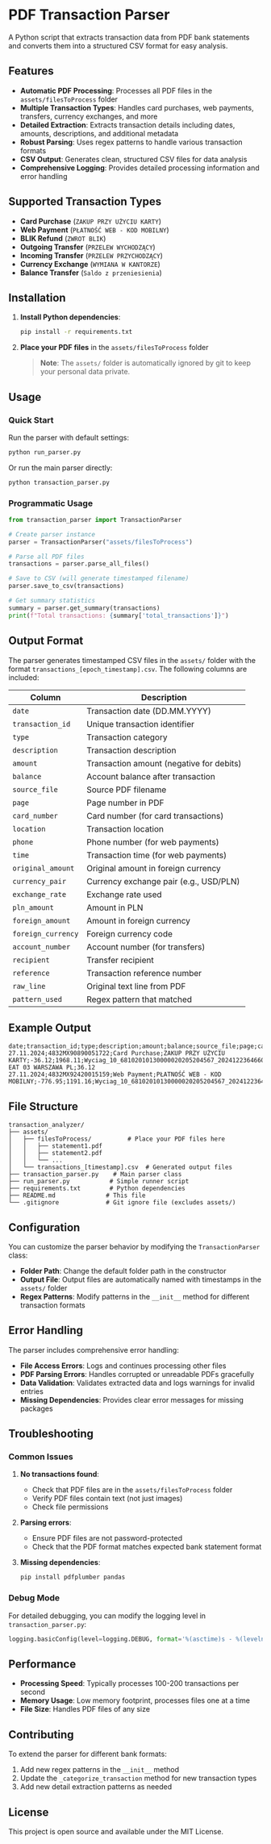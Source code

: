 # PDF Transaction Parser

A Python script that extracts transaction data from PDF bank statements and converts them into a structured CSV format for easy analysis.

## Features

- **Automatic PDF Processing**: Processes all PDF files in the `assets/filesToProcess` folder
- **Multiple Transaction Types**: Handles card purchases, web payments, transfers, currency exchanges, and more
- **Detailed Extraction**: Extracts transaction details including dates, amounts, descriptions, and additional metadata
- **Robust Parsing**: Uses regex patterns to handle various transaction formats
- **CSV Output**: Generates clean, structured CSV files for data analysis
- **Comprehensive Logging**: Provides detailed processing information and error handling

## Supported Transaction Types

- **Card Purchase** (`ZAKUP PRZY UŻYCIU KARTY`)
- **Web Payment** (`PŁATNOŚĆ WEB - KOD MOBILNY`)
- **BLIK Refund** (`ZWROT BLIK`)
- **Outgoing Transfer** (`PRZELEW WYCHODZĄCY`)
- **Incoming Transfer** (`PRZELEW PRZYCHODZĄCY`)
- **Currency Exchange** (`WYMIANA W KANTORZE`)
- **Balance Transfer** (`Saldo z przeniesienia`)

## Installation

1. **Install Python dependencies**:
   ```bash
   pip install -r requirements.txt
   ```

2. **Place your PDF files** in the `assets/filesToProcess` folder

   > **Note**: The `assets/` folder is automatically ignored by git to keep your personal data private.

## Usage

### Quick Start

Run the parser with default settings:

```bash
python run_parser.py
```

Or run the main parser directly:

```bash
python transaction_parser.py
```

### Programmatic Usage

```python
from transaction_parser import TransactionParser

# Create parser instance
parser = TransactionParser("assets/filesToProcess")

# Parse all PDF files
transactions = parser.parse_all_files()

# Save to CSV (will generate timestamped filename)
parser.save_to_csv(transactions)

# Get summary statistics
summary = parser.get_summary(transactions)
print(f"Total transactions: {summary['total_transactions']}")
```

## Output Format

The parser generates timestamped CSV files in the `assets/` folder with the format `transactions_[epoch_timestamp].csv`. The following columns are included:

| Column | Description |
|--------|-------------|
| `date` | Transaction date (DD.MM.YYYY) |
| `transaction_id` | Unique transaction identifier |
| `type` | Transaction category |
| `description` | Transaction description |
| `amount` | Transaction amount (negative for debits) |
| `balance` | Account balance after transaction |
| `source_file` | Source PDF filename |
| `page` | Page number in PDF |
| `card_number` | Card number (for card transactions) |
| `location` | Transaction location |
| `phone` | Phone number (for web payments) |
| `time` | Transaction time (for web payments) |
| `original_amount` | Original amount in foreign currency |
| `currency_pair` | Currency exchange pair (e.g., USD/PLN) |
| `exchange_rate` | Exchange rate used |
| `pln_amount` | Amount in PLN |
| `foreign_amount` | Amount in foreign currency |
| `foreign_currency` | Foreign currency code |
| `account_number` | Account number (for transfers) |
| `recipient` | Transfer recipient |
| `reference` | Transaction reference number |
| `raw_line` | Original text line from PDF |
| `pattern_used` | Regex pattern that matched |

## Example Output

```csv
date;transaction_id;type;description;amount;balance;source_file;page;card_number;location;original_amount
27.11.2024;4832MX90890051722;Card Purchase;ZAKUP PRZY UŻYCIU KARTY;-36.12;1968.11;Wyciag_10_68102010130000020205204567_20241223646602137.pdf;2;425125******6482;MEET& EAT 03 WARSZAWA PL;36.12
27.11.2024;4832MX92420015159;Web Payment;PŁATNOŚĆ WEB - KOD MOBILNY;-776.95;1191.16;Wyciag_10_68102010130000020205204567_20241223646602137.pdf;2;;www.zalando.de;776.95
```

## File Structure

```
transaction_analyzer/
├── assets/
│   ├── filesToProcess/          # Place your PDF files here
│   │   ├── statement1.pdf
│   │   ├── statement2.pdf
│   │   └── ...
│   └── transactions_[timestamp].csv  # Generated output files
├── transaction_parser.py    # Main parser class
├── run_parser.py           # Simple runner script
├── requirements.txt        # Python dependencies
├── README.md              # This file
└── .gitignore             # Git ignore file (excludes assets/)
```

## Configuration

You can customize the parser behavior by modifying the `TransactionParser` class:

- **Folder Path**: Change the default folder path in the constructor
- **Output File**: Output files are automatically named with timestamps in the `assets/` folder
- **Regex Patterns**: Modify patterns in the `__init__` method for different transaction formats

## Error Handling

The parser includes comprehensive error handling:

- **File Access Errors**: Logs and continues processing other files
- **PDF Parsing Errors**: Handles corrupted or unreadable PDFs gracefully
- **Data Validation**: Validates extracted data and logs warnings for invalid entries
- **Missing Dependencies**: Provides clear error messages for missing packages

## Troubleshooting

### Common Issues

1. **No transactions found**:
   - Check that PDF files are in the `assets/filesToProcess` folder
   - Verify PDF files contain text (not just images)
   - Check file permissions

2. **Parsing errors**:
   - Ensure PDF files are not password-protected
   - Check that the PDF format matches expected bank statement format

3. **Missing dependencies**:
   ```bash
   pip install pdfplumber pandas
   ```

### Debug Mode

For detailed debugging, you can modify the logging level in `transaction_parser.py`:

```python
logging.basicConfig(level=logging.DEBUG, format='%(asctime)s - %(levelname)s - %(message)s')
```

## Performance

- **Processing Speed**: Typically processes 100-200 transactions per second
- **Memory Usage**: Low memory footprint, processes files one at a time
- **File Size**: Handles PDF files of any size

## Contributing

To extend the parser for different bank formats:

1. Add new regex patterns in the `__init__` method
2. Update the `_categorize_transaction` method for new transaction types
3. Add new detail extraction patterns as needed

## License

This project is open source and available under the MIT License.
